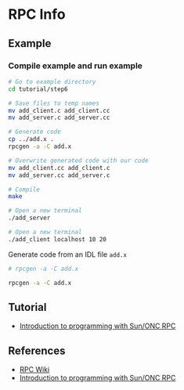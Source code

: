 # RPC Info

## Example

### Compile example and run example

```sh
# Go to example directory
cd tutorial/step6

# Save files to temp names
mv add_client.c add_client.cc
mv add_server.c add_server.cc

# Generate code
cp ../add.x .
rpcgen -a -C add.x

# Overwrite generated code with our code
mv add_client.cc add_client.c
mv add_server.cc add_server.c

# Compile
make

# Open a new terminal
./add_server

# Open a new terminal
./add_client localhost 10 20

```

Generate code from an IDL file `add.x`

```sh
# rpcgen -a -C add.x

rpcgen -a -C add.x
```

## Tutorial

* [Introduction to programming with Sun/ONC RPC](https://people.cs.rutgers.edu/~pxk/417/notes/rpc/index.html)

## References

* [RPC Wiki](https://en.wikipedia.org/wiki/Sun_RPC)
* [Introduction to programming with Sun/ONC RPC](https://people.cs.rutgers.edu/~pxk/417/notes/rpc/index.html)

